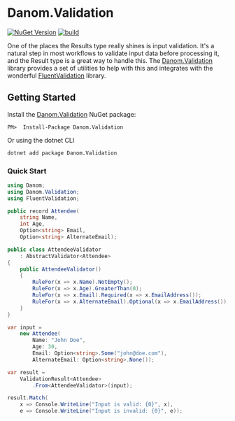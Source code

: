 # Danom.Validation
[![NuGet Version](https://img.shields.io/nuget/v/Danom.Validation.svg)](https://www.nuget.org/packages/Danom.Validation)
[![build](https://github.com/pimbrouwers/Danom/actions/workflows/build.yml/badge.svg)](https://github.com/pimbrouwers/Danom/actions/workflows/build.yml)

One of the places the Results type really shines is input validation. It's a natural step in most workflows to validate input data before processing it, and the Result type is a great way to handle this. The [Danom.Validation](https://www.nuget.org/packages/Danom.Validation/) library provides a set of utilities to help with this and integrates with the wonderful [FluentValidation](https://github.com/FluentValidation/FluentValidation) library.

## Getting Started

Install the [Danom.Validation](https://www.nuget.org/packages/Danom.Validation/) NuGet package:

```
PM>  Install-Package Danom.Validation
```

Or using the dotnet CLI
```cmd
dotnet add package Danom.Validation
```

### Quick Start

```csharp
using Danom;
using Danom.Validation;
using FluentValidation;

public record Attendee(
    string Name,
    int Age,
    Option<string> Email,
    Option<string> AlternateEmail);

public class AttendeeValidator
    : AbstractValidator<Attendee>
{
    public AttendeeValidator()
    {
        RuleFor(x => x.Name).NotEmpty();
        RuleFor(x => x.Age).GreaterThan(0);
        RuleFor(x => x.Email).Required(x => x.EmailAddress());
        RuleFor(x => x.AlternateEmail).Optional(x => x.EmailAddress());
    }
}

var input =
    new Attendee(
        Name: "John Doe",
        Age: 30,
        Email: Option<string>.Some("john@doe.com"),
        AlternateEmail: Option<string>.None());

var result =
    ValidationResult<Attendee>
        .From<AttendeeValidator>(input);

result.Match(
    x => Console.WriteLine("Input is valid: {0}", x),
    e => Console.WriteLine("Input is invalid: {0}", e));
```
